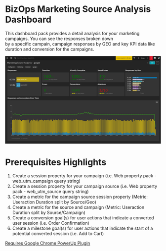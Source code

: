# BizOps Marketing Source Analysis Dashboard

This dashboard pack provides a detail analysis for your marketing campaigns. You can see the responses broken down <br>
by a specific campain, campaign responses by GEO and key KPI data like duration and conversion for the campaigns. <br>

![Marketing Source Analysis](MSANR.png)

# Prerequisites Highlights

1. Create a session property for your campaign (i.e. Web property pack - web\_utm\_campaign query string)
2. Create a session property for your campaign source (i.e. Web property pack - web\_utm\_source query string)
3. Create a metric for the campaign source session property (Metric: Useraction Duration split by Source/Geo)
4. Create a metric for the source and campaign (Metric: Useraction Duration split by Source/Campaign)
5. Create a conversion goal(s) for user actions that indicate a converted user session (i.e. Order Confirmation)
6. Create a milestone goal(s) for user actions that indicate the start of a potential converted session (i.e. Add to Cart)


[Requires Google Chrome PowerUp Plugin](https://chrome.google.com/webstore/detail/dynatrace-dashboard-power/dmpgdhbpdodhddciokonbahhbpaalmco)
